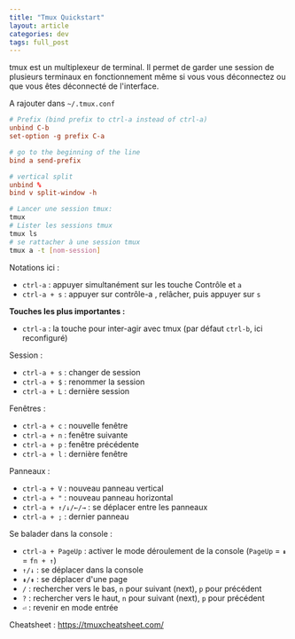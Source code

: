 ```yaml
---
title: "Tmux Quickstart" 
layout: article
categories: dev
tags: full_post
---
```


tmux est un multiplexeur de terminal. Il permet de garder une session de plusieurs terminaux en fonctionnement même si vous vous déconnectez ou que vous êtes déconnecté de l'interface.

<!--more-->
A rajouter dans `~/.tmux.conf`
```conf
# Prefix (bind prefix to ctrl-a instead of ctrl-a)
unbind C-b
set-option -g prefix C-a

# go to the beginning of the line
bind a send-prefix

# vertical split
unbind %
bind v split-window -h
```

```bash
# Lancer une session tmux:
tmux
# Lister les sessions tmux
tmux ls
# se rattacher à une session tmux
tmux a -t [nom-session]
```

Notations ici :
- `ctrl-a` : appuyer simultanément sur les touche Contrôle et `a` 
- `ctrl-a + s` : appuyer sur contrôle-a , relâcher, puis appuyer sur `s`

**Touches les plus importantes :**
- `ctrl-a` : la touche pour inter-agir avec tmux (par défaut `ctrl-b`, ici reconfiguré)

Session :

- `ctrl-a + s` : changer de session
- `ctrl-a + $` : renommer la session
- `ctrl-a + L` : dernière session

Fenêtres :

- `ctrl-a + c` : nouvelle fenêtre  
- `ctrl-a + n` : fenêtre suivante
- `ctrl-a + p` : fenêtre précédente
- `ctrl-a + l` : dernière fenêtre

Panneaux :

- `ctrl-a + V` : nouveau panneau vertical
- `ctrl-a + "` : nouveau panneau horizontal
- `ctrl-a + ↑/↓/←/→` : se déplacer entre les panneaux
- `ctrl-a + ;` : dernier panneau

Se balader dans la console :

- `ctrl-a + PageUp` : activer le mode déroulement de la console (`PageUp` = `⇞` = `fn + ↑`)
- `↑/↓` : se déplacer dans la console
- `⇞/⇟` : se déplacer d'une page
- `/` : rechercher vers le bas, `n` pour suivant (next), `p` pour précédent
- `?` : rechercher vers le haut, `n` pour suivant (next), `p` pour précédent
- `⏎` : revenir en mode entrée

Cheatsheet : <https://tmuxcheatsheet.com/>

